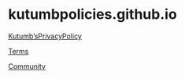 # kutumbpolicies.github.io

<a href="/kutumbpolicies.github.io/Kutumb’sPrivacyPolicy">Kutumb’sPrivacyPolicy</a>

<a href="/kutumbpolicies.github.io/kootumb’sTerms of use">Terms</a>

<a href="/kutumbpolicies.github.io/Community Guidelines">Community</a>
